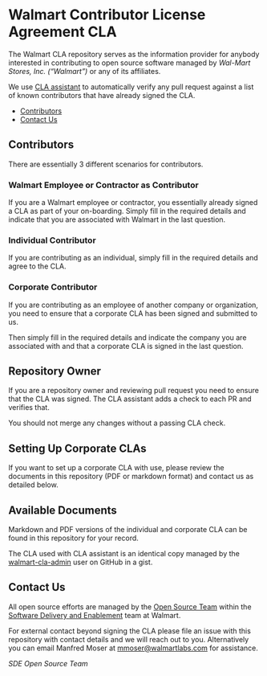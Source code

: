 # Walmart Contributor License Agreement CLA

The Walmart CLA repository serves as the information provider
for anybody interested in contributing to open source software managed by
_Wal-Mart Stores, Inc. (“Walmart”)_ or any of its affiliates.

We use [CLA assistant](https://cla-assistant.io/) to automatically verify any
pull request against a list of known contributors that have already signed the
CLA.

- [Contributors](#contributors)
- [Contact Us](#contact)

## Contributors

There are essentially 3 different scenarios for contributors.

### Walmart Employee or Contractor as Contributor

If you are a Walmart employee or contractor, you essentially already signed a
CLA as part of your on-boarding. Simply fill in the required details and indicate
that you are associated with Walmart in the last question.

### Individual Contributor

If you are contributing as an individual, simply fill in the required details
and agree to the CLA.

### Corporate Contributor

If you are contributing as an employee of another company or organization, you
need to ensure that a corporate CLA has been signed and submitted to us.

Then simply fill in the required details and indicate the company you are
associated with and that a corporate CLA is signed in the last question.

## Repository Owner

If you are a repository owner and reviewing pull request you need to ensure that
the CLA was signed. The CLA assistant adds a check to each PR and verifies that.

You should not merge any changes without a passing CLA check.

## Setting Up Corporate CLAs

If you want to set up a corporate CLA with use, please review the documents in
this repository (PDF or markdown format) and contact us as detailed below.

## Available Documents

Markdown and PDF versions of the individual and corporate CLA can be found in
this repository for your record.

The CLA used with CLA assistant is an identical copy managed by the
[walmart-cla-admin](https://github.com/walmartlabs-cla-admin) user on GitHub in
a gist.


## Contact Us <a name="contact"/>

All open source efforts are managed by the 
[Open Source Team](https://sde.walmart.com/docs/open-source/index.html) within
the
[Software Delivery and Enablement](https://sde.walmart.com/) team at Walmart.

For external contact beyond signing the CLA please file an issue with this
repository with contact details and we will reach out to you. Alternatively you
can email Manfred Moser at
[mmoser@walmartlabs.com](mailto:mmoser@walmartlabs.com) for assistance.

_SDE Open Source Team_


